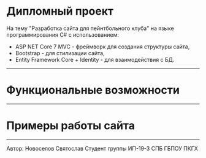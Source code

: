# Дипломный проект
На тему "Разработка сайта для пейнтбольного клуба" на языке программирования C# с использованием:

* ASP NET Core 7 MVC - фреймворк для создания структуры сайта,
* Bootstrap - для стилизации сайта,
* Entity Framework Core + Identity - для взаимодействия с БД.

---
# Функциональные возможности




---
# Примеры работы сайта




---
Автор: Новоселов Святослав
Студент группы ИП-19-3 СПБ ГБПОУ ПКГХ
